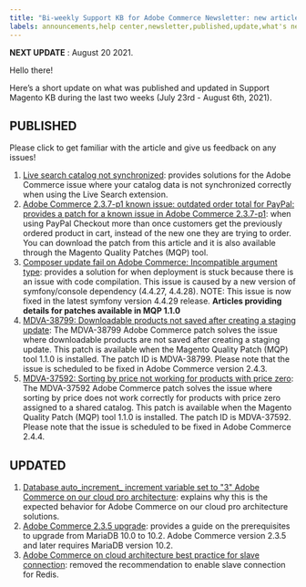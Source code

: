 ```yaml
---
title: "Bi-weekly Support KB for Adobe Commerce Newsletter: new articles and updates"
labels: announcements,help center,newsletter,published,update,what's new,Magento,Adobe Commerce
---
```


 **NEXT UPDATE** : August 20 2021.

Hello there!

Here’s a short update on what was published and updated in Support Magento KB during the last two weeks (July 23rd - August 6th, 2021).


## PUBLISHED

Please click to get familiar with the article and give us feedback on any issues!

1. [Live search catalog not synchronized](https://support.magento.com/hc/en-us/articles/4405637804301-Live-search-catalog-not-synchronized): provides solutions for the Adobe Commerce issue where your catalog data is not synchronized correctly when using the Live Search extension.
1. [Adobe Commerce 2.3.7-p1 known issue: outdated order total for PayPal: provides a patch for a known issue in Adobe Commerce 2.3.7-p1](https://support.magento.com/hc/en-us/articles/4405999788685-Adobe-Commerce-2-3-7-p1-known-issue-outdated-order-total-for-PayPal): when using PayPal Checkout more than once customers get the previously ordered product in cart, instead of the new one they are trying to order. You can download the patch from this article and it is also available through the Magento Quality Patches (MQP) tool.
1. [Composer update fail on Adobe Commerce: Incompatible argument type](https://support.magento.com/hc/en-us/articles/4405954078221): provides a solution for when deployment is stuck because there is an issue with code compilation. This issue is caused by a new version of symfony/console dependency (4.4.27, 4.4.28).
NOTE: This issue is now fixed in the latest symfony version 4.4.29 release.
    **Articles providing details for patches available in MQP 1.1.0**
1. [MDVA-38799: Downloadable products not saved after creating a staging update](https://support.magento.com/hc/en-us/articles/4406458380045-MDVA-38799-Downloadable-products-not-saved-after-creating-a-staging-update): The MDVA-38799 Adobe Commerce patch solves the issue where downloadable products are not saved after creating a staging update. This patch is available when the Magento Quality Patch (MQP) tool 1.1.0 is installed. The patch ID is MDVA-38799. Please note that the issue is scheduled to be fixed in Adobe Commerce version 2.4.3.
1. [MDVA-37592: Sorting by price not working for products with price zero](https://support.magento.com/hc/en-us/articles/360026909791): The MDVA-37592 Adobe Commerce patch solves the issue where sorting by price does not work correctly for products with price zero assigned to a shared catalog. This patch is available when the Magento Quality Patch (MQP) tool 1.1.0 is installed. The patch ID is MDVA-37592. Please note that the issue is scheduled to be fixed in Adobe Commerce 2.4.4.


## UPDATED

1. [Database auto_increment_ increment variable set to "3" Adobe Commerce on our cloud pro architecture](https://support.magento.com/hc/en-us/articles/360026909791): explains why this is the expected behavior for Adobe Commerce on our cloud pro architecture solutions.
1. [Adobe Commerce 2.3.5 upgrade](https://support.magento.com/hc/en-us/articles/360048389631-Adobe-Commerce-2-3-5-upgrade-compact-to-dynamic-tables): provides a guide on the prerequisites to upgrade from MariaDB 10.0 to 10.2. Adobe Commerce version 2.3.5 and later requires MariaDB version 10.2.
1. [Adobe Commerce on cloud architecture best practice for slave connection](https://support.magento.com/hc/en-us/articles/360049045351): removed the recommendation to enable slave connection for Redis.

